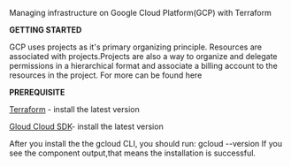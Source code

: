 Managing infrastructure on Google Cloud Platform(GCP) with Terraform

**GETTING STARTED**

GCP uses projects as it's primary organizing principle. Resources are associated with projects.Projects are also a way to organize and delegate permissions in a hierarchical format and associate a billing account to the resources in the project. For more can be found here

**PREREQUISITE**

[Terraform](terraform.io) - install the latest version

[Gloud Cloud SDK](https://cloud.google.com/sdk/docs/install)- install the latest version

After you install the the gcloud CLI, you should run: gcloud --version If you see the component output,that means the installation is successful.

